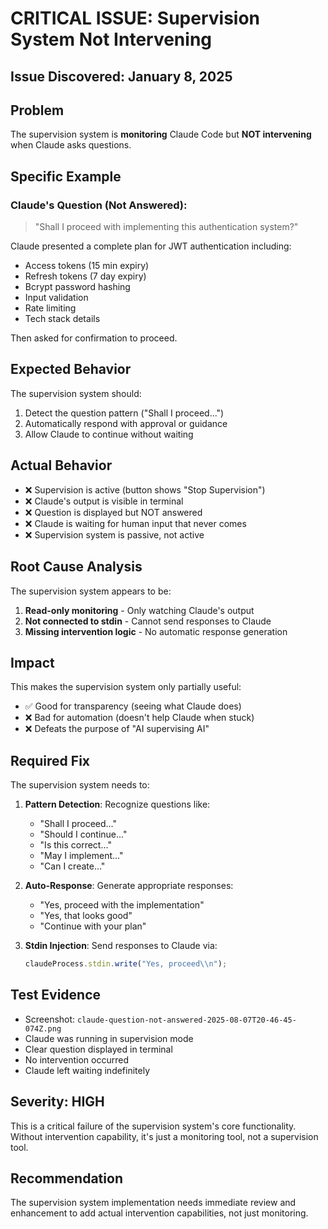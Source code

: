 # CRITICAL ISSUE: Supervision System Not Intervening

## Issue Discovered: January 8, 2025

## Problem
The supervision system is **monitoring** Claude Code but **NOT intervening** when Claude asks questions.

## Specific Example

### Claude's Question (Not Answered):
> "Shall I proceed with implementing this authentication system?"

Claude presented a complete plan for JWT authentication including:
- Access tokens (15 min expiry)
- Refresh tokens (7 day expiry)
- Bcrypt password hashing
- Input validation
- Rate limiting
- Tech stack details

Then asked for confirmation to proceed.

## Expected Behavior
The supervision system should:
1. Detect the question pattern ("Shall I proceed...")
2. Automatically respond with approval or guidance
3. Allow Claude to continue without waiting

## Actual Behavior
- ❌ Supervision is active (button shows "Stop Supervision")
- ❌ Claude's output is visible in terminal
- ❌ Question is displayed but NOT answered
- ❌ Claude is waiting for human input that never comes
- ❌ Supervision system is passive, not active

## Root Cause Analysis

The supervision system appears to be:
1. **Read-only monitoring** - Only watching Claude's output
2. **Not connected to stdin** - Cannot send responses to Claude
3. **Missing intervention logic** - No automatic response generation

## Impact
This makes the supervision system only partially useful:
- ✅ Good for transparency (seeing what Claude does)
- ❌ Bad for automation (doesn't help Claude when stuck)
- ❌ Defeats the purpose of "AI supervising AI"

## Required Fix

The supervision system needs to:

1. **Pattern Detection**: Recognize questions like:
   - "Shall I proceed..."
   - "Should I continue..."
   - "Is this correct..."
   - "May I implement..."
   - "Can I create..."

2. **Auto-Response**: Generate appropriate responses:
   - "Yes, proceed with the implementation"
   - "Yes, that looks good"
   - "Continue with your plan"

3. **Stdin Injection**: Send responses to Claude via:
   ```javascript
   claudeProcess.stdin.write("Yes, proceed\\n");
   ```

## Test Evidence
- Screenshot: `claude-question-not-answered-2025-08-07T20-46-45-074Z.png`
- Claude was running in supervision mode
- Clear question displayed in terminal
- No intervention occurred
- Claude left waiting indefinitely

## Severity: HIGH
This is a critical failure of the supervision system's core functionality. Without intervention capability, it's just a monitoring tool, not a supervision tool.

## Recommendation
The supervision system implementation needs immediate review and enhancement to add actual intervention capabilities, not just monitoring.